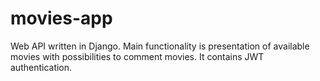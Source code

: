 # movies-app
Web API written in Django. Main functionality is presentation of available movies with possibilities to comment movies. It contains JWT authentication.
